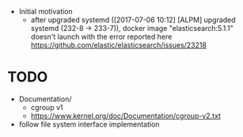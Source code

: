 <!--
{
  "title": "Cgroup",
  "date": "2017-07-08T07:44:29+09:00",
  "category": "",
  "tags": [],
  "draft": true
}
-->

- Initial motivation
  - after upgraded systemd ([2017-07-06 10:12] [ALPM] upgraded systemd (232-8 -> 233-7)),
    docker image "elasticsearch:5.1.1" doesn't launch with the error reported here https://github.com/elastic/elasticsearch/issues/23218

# TODO

- Documentation/
  - cgroup v1
  - https://www.kernel.org/doc/Documentation/cgroup-v2.txt
- follow file system interface implementation
